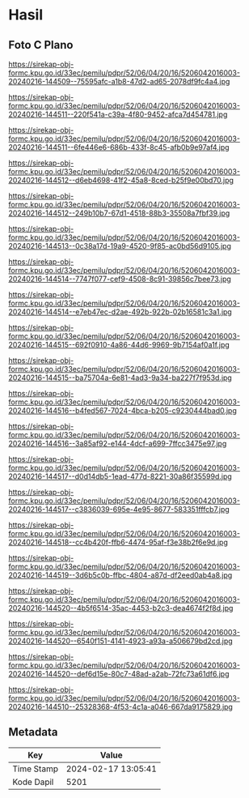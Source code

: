 # Hasil

## Foto C Plano

https://sirekap-obj-formc.kpu.go.id/33ec/pemilu/pdpr/52/06/04/20/16/5206042016003-20240216-144509--75595afc-a1b8-47d2-ad65-2078df9fc4a4.jpg

https://sirekap-obj-formc.kpu.go.id/33ec/pemilu/pdpr/52/06/04/20/16/5206042016003-20240216-144511--220f541a-c39a-4f80-9452-afca7d454781.jpg

https://sirekap-obj-formc.kpu.go.id/33ec/pemilu/pdpr/52/06/04/20/16/5206042016003-20240216-144511--6fe446e6-686b-433f-8c45-afb0b9e97af4.jpg

https://sirekap-obj-formc.kpu.go.id/33ec/pemilu/pdpr/52/06/04/20/16/5206042016003-20240216-144512--d6eb4698-41f2-45a8-8ced-b25f9e00bd70.jpg

https://sirekap-obj-formc.kpu.go.id/33ec/pemilu/pdpr/52/06/04/20/16/5206042016003-20240216-144512--249b10b7-67d1-4518-88b3-35508a7fbf39.jpg

https://sirekap-obj-formc.kpu.go.id/33ec/pemilu/pdpr/52/06/04/20/16/5206042016003-20240216-144513--0c38a17d-19a9-4520-9f85-ac0bd56d9105.jpg

https://sirekap-obj-formc.kpu.go.id/33ec/pemilu/pdpr/52/06/04/20/16/5206042016003-20240216-144514--7747f077-cef9-4508-8c91-39856c7bee73.jpg

https://sirekap-obj-formc.kpu.go.id/33ec/pemilu/pdpr/52/06/04/20/16/5206042016003-20240216-144514--e7eb47ec-d2ae-492b-922b-02b16581c3a1.jpg

https://sirekap-obj-formc.kpu.go.id/33ec/pemilu/pdpr/52/06/04/20/16/5206042016003-20240216-144515--692f0910-4a86-44d6-9969-9b7154af0a1f.jpg

https://sirekap-obj-formc.kpu.go.id/33ec/pemilu/pdpr/52/06/04/20/16/5206042016003-20240216-144515--ba75704a-6e81-4ad3-9a34-ba227f7f953d.jpg

https://sirekap-obj-formc.kpu.go.id/33ec/pemilu/pdpr/52/06/04/20/16/5206042016003-20240216-144516--b4fed567-7024-4bca-b205-c9230444bad0.jpg

https://sirekap-obj-formc.kpu.go.id/33ec/pemilu/pdpr/52/06/04/20/16/5206042016003-20240216-144516--3a85af92-e144-4dcf-a699-7ffcc3475e97.jpg

https://sirekap-obj-formc.kpu.go.id/33ec/pemilu/pdpr/52/06/04/20/16/5206042016003-20240216-144517--d0d14db5-1ead-477d-8221-30a86f35599d.jpg

https://sirekap-obj-formc.kpu.go.id/33ec/pemilu/pdpr/52/06/04/20/16/5206042016003-20240216-144517--c3836039-695e-4e95-8677-583351fffcb7.jpg

https://sirekap-obj-formc.kpu.go.id/33ec/pemilu/pdpr/52/06/04/20/16/5206042016003-20240216-144518--cc4b420f-ffb6-4474-95af-f3e38b2f6e9d.jpg

https://sirekap-obj-formc.kpu.go.id/33ec/pemilu/pdpr/52/06/04/20/16/5206042016003-20240216-144519--3d6b5c0b-ffbc-4804-a87d-df2eed0ab4a8.jpg

https://sirekap-obj-formc.kpu.go.id/33ec/pemilu/pdpr/52/06/04/20/16/5206042016003-20240216-144520--4b5f6514-35ac-4453-b2c3-dea4674f2f8d.jpg

https://sirekap-obj-formc.kpu.go.id/33ec/pemilu/pdpr/52/06/04/20/16/5206042016003-20240216-144520--6540f151-4141-4923-a93a-a506679bd2cd.jpg

https://sirekap-obj-formc.kpu.go.id/33ec/pemilu/pdpr/52/06/04/20/16/5206042016003-20240216-144520--def6d15e-80c7-48ad-a2ab-72fc73a61df6.jpg

https://sirekap-obj-formc.kpu.go.id/33ec/pemilu/pdpr/52/06/04/20/16/5206042016003-20240216-144510--25328368-4f53-4c1a-a046-667da9175829.jpg


## Metadata

| Key        | Value               |
| ---------- | ------------------- |
| Time Stamp | 2024-02-17 13:05:41 |
| Kode Dapil | 5201                |



